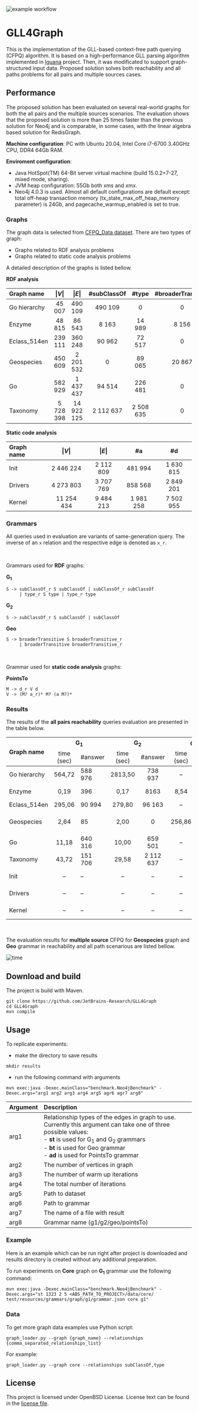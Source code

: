 ![example workflow](https://github.com/JetBrains-Research/GLL4Graph/actions/workflows/main.yml/badge.svg)

# GLL4Graph

This is the implementation of the GLL-based context-free path querying (CFPQ) algorithm. It is based on a high-performance GLL parsing algorithm implemented in [Iguana](https://iguana-parser.github.io/) project. Then, it was modificated to support graph-structured input data. Proposed solution solves both reachability and all paths problems for all pairs and multiple sources cases.

## Performance

The proposed solution has been evaluated on several real-world graphs for both the all pairs and the multiple sources scenarios. The evaluation shows that the proposed solution is more than 25 times faster than the previous solution for Neo4j and is comparable, in some cases, with the linear algebra based solution for RedisGraph.

**Machine configuration**: PC with Ubuntu 20.04, Intel Core i7-6700 3.40GHz CPU, DDR4 64Gb RAM.

**Enviroment configuration**: 
* Java HotSpot(TM) 64-Bit server virtual machine (build 15.0.2+7-27, mixed mode, sharing).
* JVM heap configuration: 55Gb both xms and xmx.
* Neo4j 4.0.3 is used. Almost all default configurations are default except: total off-heap transaction memory (tx_state_max_off_heap_memory parameter) is 24Gb, and pagecache_warmup_enabled is set to true.


### Graphs

The graph data is selected from [CFPQ_Data dataset](https://github.com/JetBrains-Research/CFPQ_Data). There are two types of graph:
* Graphs related to RDF analysis problems
* Graphs related to static code analysis problems

A detailed description of the graphs is listed bellow.

**RDF analysis** 

| Graph name   |  \|*V*\|   |  \|*E*\|   | #subClassOf |   #type   | #broaderTransitive |
|:-------------|:----------:|:----------:|:-----------:|:---------:|:------------------:|
| Go hierarchy |   45 007   |  490 109   |   490 109   |     0     |         0          |
| Enzyme       |   48 815   |   86 543   |    8 163    |  14 989   |       8 156        | 
| Eclass_514en |  239 111   |  360 248   |   90 962    |  72 517   |         0          | 
| Geospecies   |  450 609   | 2 201 532  |      0      |  89 065   |       20 867       | 
| Go           |  582 929   | 1 437 437  |   94 514    |  226 481  |         0          | 
| Taxonomy     | 5 728 398  | 14 922 125 |  2 112 637  | 2 508 635 |         0          |

**Static code analysis**

| Graph name   |  \|*V*\|   |  \|*E*\|   |    #a     |    #d     |
|:-------------|:----------:|:----------:|:---------:|:---------:|
| Init         | 2 446 224  | 2 112 809  |  481 994  | 1 630 815 |
| Drivers      | 4 273 803  | 3 707 769  |  858 568  | 2 849 201 |
| Kernel       | 11 254 434 | 9 484 213  | 1 981 258 | 7 502 955 |

### Grammars

All queries used in evaluation are variants of same-generation query. The inverse of an ```x``` relation and the respective edge is denoted as ```x_r```.

<br/>

Grammars used for **RDF** graphs:

**G<sub>1</sub>**
```
S -> subClassOf_r S subClassOf | subClassOf_r subClassOf 
     | type_r S type | type_r type
```

**G<sub>2</sub>**
```
S -> subClassOf_r S subClassOf | subClassOf
```

  **Geo**
```
S -> broaderTransitive S broaderTransitive_r
     | broaderTransitive broaderTransitive_r 
```

<br/>

Grammar used for **static code analysis** graphs:
  
**PointsTo**
  ```
  M -> d_r V d
  V -> (M? a_r)* M? (a M?)* 
  ```

### Results
  
The results of the **all pairs reachability** queries evaluation are presented in the table below.

<table>
  <thead>
    <tr>
      <th rowspan="2" align="left">Graph name</th>
      <th colspan="2" align="center">G<sub>1</sub></th>
      <th colspan="2" align="center">G<sub>2</sub></th>
      <th colspan="2" align="center">Geo</th>
      <th colspan="2" align="center">PointsTo</th>
    </tr>
    <tr>
      <td align="center">time (sec)</td>
      <td>#answer</td>
      <td align="center">time (sec)</td>
      <td align="center">#answer</td>
      <td align="center">time (sec)</td>
      <td align="center">#answer</td>
      <td align="center">time (sec)</td>
      <td align="center">#answer</td>
    </tr>
  </thead>
  <tbody>
    <tr>
      <td align="left">Go hierarchy</td>
      <td align="center">564,72</td>
      <td>588 976</td>
      <td align="center">2813,50</td>
      <td align="center">738 937</td>
      <td align="center">–</td>
      <td align="center">–</td>
      <td align="center">–</td>
      <td align="center">–</td>
    </tr>
    <tr>
      <td align="left">Enzyme</td>
      <td align="center">0,19</td>
      <td>396</td>
      <td align="center">0,17</td>
      <td align="center">8163</td>
      <td align="center">8,54</td>
      <td align="center">14 267 542</td>
      <td align="center">–</td>
      <td align="center">–</td>
    </tr>
    <tr>
      <td align="left">Eclass_514en</td>
      <td align="center">295,06</td>
      <td>90 994</td>
      <td align="center">279,80</td>
      <td align="center">96 163</td>
      <td align="center">–</td>
      <td align="center">–</td>
      <td align="center">–</td>
      <td align="center">–</td>
    </tr>
    <tr>
      <td align="left">Geospecies</td>
      <td align="center">2,64</td>
      <td>85</td>
      <td align="center">2,00</td>
      <td align="center">0</td>
      <td align="center">256,86</td>
      <td align="center">226 669 749</td>
      <td align="center">–</td>
      <td align="center">–</td>
    </tr>
    <tr>
      <td align="left">Go</td>
      <td align="center">11,18</td>
      <td>640 316</td>
      <td align="center">10,00</td>
      <td align="center">659 501</td>
      <td align="center">–</td>
      <td align="center">–</td>
      <td align="center">–</td>
      <td align="center">–</td>
    </tr>
    <tr>
      <td align="left">Taxonomy</td>
      <td align="center">43,72</td>
      <td>151 706</td>
      <td align="center">29,58</td>
      <td align="center">2 112 637</td>
      <td align="center">–</td>
      <td align="center">–</td>
      <td align="center">–</td>
      <td align="center">–</td>
    </tr>
    <tr>
      <td align="left">Init</td>
      <td align="center">–</td>
      <td>–</td>
      <td align="center">–</td>
      <td align="center">–</td>
      <td align="center">–</td>
      <td align="center">–</td>
      <td align="center">113,35</td>
      <td align="center">3 783 769</td>
    </tr>
    <tr>
      <td align="left">Drivers</td>
      <td align="center">–</td>
      <td>–</td>
      <td align="center">–</td>
      <td align="center">–</td>
      <td align="center">–</td>
      <td align="center">–</td>
      <td align="center">736,81</td>
      <td align="center">18 825 025</td>
    </tr>
    <tr>
      <td align="left">Kernel</td>
      <td align="center">–</td>
      <td>–</td>
      <td align="center">–</td>
      <td align="center">–</td>
      <td align="center">–</td>
      <td align="center">–</td>
      <td align="center">850,46</td>
      <td align="center">16 747 731</td>
    </tr>
  </tbody>
</table>

<br/>

The evaluation results for **multiple source** CFPQ for **Geospecies** graph and **Geo** grammar in reachability and all path scenarious are listed bellow.

![time](https://github.com/YaccConstructor/iguana/blob/GLL-for-graph/docs/pictures/geospecies_chunks.svg?raw=true&sanitize=true)

## Download and build

The project is build with Maven.

```
git clone https://github.com/JetBrains-Research/GLL4Graph
cd GLL4Graph
mvn compile
```
## Usage

To replicate experiments:

* make the directory to save results
```
mkdir results
```
* run the following command with arguments
```
mvn exec:java -Dexec.mainClass="benchmark.Neo4jBenchmark" -Dexec.args="arg1 arg2 arg3 arg4 arg5 agr6 agr7 arg8"
```
Argument | Description
:--- | :---
arg1 | Relationship types of the edges in graph to use. Currently this argument can take one of three possible values: <br> - **st** is used for G<sub>1</sub> and G<sub>2</sub> grammars  <br> - **bt** is used for Geo grammar <br> - **ad** is used for PointsTo grammar
arg2 | The number of vertices in graph
arg3 | The number of warm up iterations
arg4 | The total number of iterations
arg5 | Path to dataset
arg6 | Path to grammar
arg7 | The name of a file with result
arg8 | Grammar name (g1/g2/geo/pointsTo)

### Example

Here is an example which can be run right after project is downloaded and results directory is created without any additional preparation.

To run experiments on **Core** graph on **G<sub>1</sub>** grammar use the following command:

```
mvn exec:java -Dexec.mainClass="benchmark.Neo4jBenchmark" -Dexec.args="st 1323 2 5 <ABS_PATH_TO_PROJECT>/data/core/ test/resources/grammars/graph/g1/grammar.json core g1"
```

### Data
To get more graph data examples use Python script:

```
graph_loader.py --graph {graph_name} --relationships {comma_separated_relationships_list}
```

For example:
```
graph_loader.py --graph core --relationships subClassOf,type
```

## License

This project is licensed under OpenBSD License. License text can be found in the 
[license file](https://github.com/JetBrains-Research/GLL4Graph/blob/GLL-for-graph/LICENSE.md).
